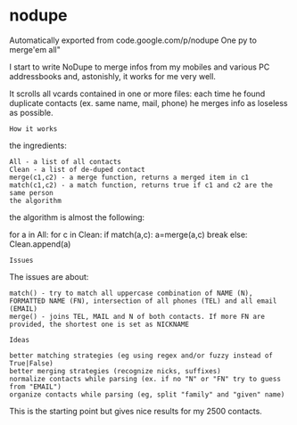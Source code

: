 # nodupe
Automatically exported from code.google.com/p/nodupe
One py to merge'em all"

I start to write NoDupe to merge infos from my mobiles and various PC addressbooks and, astonishly, it works for me very well.

It scrolls all vcards contained in one or more files: each time he found duplicate contacts (ex. same name, mail, phone) he merges info as loseless as possible.

    How it works

the ingredients:

    All - a list of all contacts
    Clean - a list of de-duped contact
    merge(c1,c2) - a merge function, returns a merged item in c1
    match(c1,c2) - a match function, returns true if c1 and c2 are the same person
    the algorithm 

the algorithm is almost the following:

for a in All:
  for c in Clean:
      if match(a,c):
         a=merge(a,c)
         break
      else:
         Clean.append(a)

    Issues

The issues are about:

    match() - try to match all uppercase combination of NAME (N), FORMATTED NAME (FN), intersection of all phones (TEL) and all email (EMAIL)
    merge() - joins TEL, MAIL and N of both contacts. If more FN are provided, the shortest one is set as NICKNAME 

    Ideas

    better matching strategies (eg using regex and/or fuzzy instead of True|False)
    better merging strategies (recognize nicks, suffixes)
    normalize contacts while parsing (ex. if no "N" or "FN" try to guess from "EMAIL")
    organize contacts while parsing (eg, split "family" and "given" name) 

This is the starting point but gives nice results for my 2500 contacts. 
